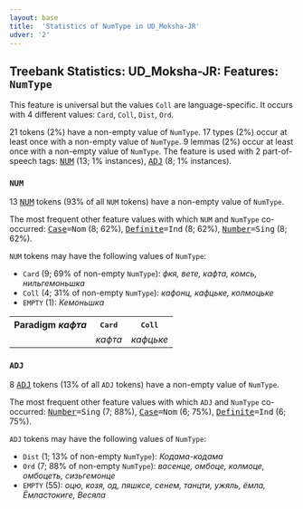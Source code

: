 ```yaml
---
layout: base
title:  'Statistics of NumType in UD_Moksha-JR'
udver: '2'
---
```


## Treebank Statistics: UD_Moksha-JR: Features: `NumType`

This feature is universal but the values `Coll` are language-specific.
It occurs with 4 different values: `Card`, `Coll`, `Dist`, `Ord`.

21 tokens (2%) have a non-empty value of `NumType`.
17 types (2%) occur at least once with a non-empty value of `NumType`.
9 lemmas (2%) occur at least once with a non-empty value of `NumType`.
The feature is used with 2 part-of-speech tags: <tt><a href="mdf_jr-pos-NUM.html">NUM</a></tt> (13; 1% instances), <tt><a href="mdf_jr-pos-ADJ.html">ADJ</a></tt> (8; 1% instances).

### `NUM`

13 <tt><a href="mdf_jr-pos-NUM.html">NUM</a></tt> tokens (93% of all `NUM` tokens) have a non-empty value of `NumType`.

The most frequent other feature values with which `NUM` and `NumType` co-occurred: <tt><a href="mdf_jr-feat-Case.html">Case</a></tt><tt>=Nom</tt> (8; 62%), <tt><a href="mdf_jr-feat-Definite.html">Definite</a></tt><tt>=Ind</tt> (8; 62%), <tt><a href="mdf_jr-feat-Number.html">Number</a></tt><tt>=Sing</tt> (8; 62%).

`NUM` tokens may have the following values of `NumType`:

* `Card` (9; 69% of non-empty `NumType`): <em>фкя, вете, кафта, комсь, нильгемоньшка</em>
* `Coll` (4; 31% of non-empty `NumType`): <em>кафонц, кафцьке, колмоцьке</em>
* `EMPTY` (1): <em>Кемоньшка</em>

<table>
  <tr><th>Paradigm <i>кафта</i></th><th><tt>Card</tt></th><th><tt>Coll</tt></th></tr>
  <tr><td><tt></tt></td><td><em>кафта</em></td><td><em>кафцьке</em></td></tr>
</table>

### `ADJ`

8 <tt><a href="mdf_jr-pos-ADJ.html">ADJ</a></tt> tokens (13% of all `ADJ` tokens) have a non-empty value of `NumType`.

The most frequent other feature values with which `ADJ` and `NumType` co-occurred: <tt><a href="mdf_jr-feat-Number.html">Number</a></tt><tt>=Sing</tt> (7; 88%), <tt><a href="mdf_jr-feat-Case.html">Case</a></tt><tt>=Nom</tt> (6; 75%), <tt><a href="mdf_jr-feat-Definite.html">Definite</a></tt><tt>=Ind</tt> (6; 75%).

`ADJ` tokens may have the following values of `NumType`:

* `Dist` (1; 13% of non-empty `NumType`): <em>Кодама-кодама</em>
* `Ord` (7; 88% of non-empty `NumType`): <em>васенце, омбоце, колмоце, омбоцеть, сизьгемонце</em>
* `EMPTY` (55): <em>оцю, козя, од, пяшксе, сенем, танцти, ужяль, ёмла, Ёмластокиге, Весяла</em>

